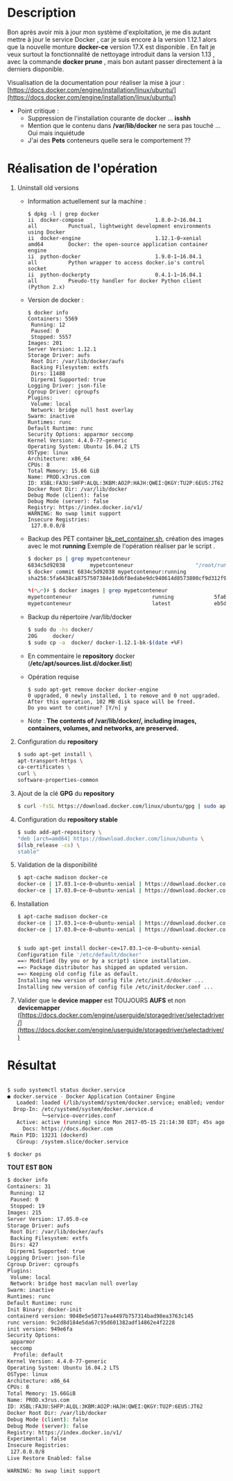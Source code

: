 
# Description

Bon après avoir mis à jour mon système d'exploitation, je me dis autant mettre à jour le service Docker , car je suis encore à la version 1.12.1 alors que la nouvelle monture **docker-ce** version 17.X est disponible . En fait je veux surtout la fonctionnalité de nettoyage introduit dans la version 1.13 , avec la commande **docker prune** , mais bon autant passer directement à la derniers disponible.

Visualisation de la documentation pour réaliser la mise à jour : [https://docs.docker.com/engine/installation/linux/ubuntu/](https://docs.docker.com/engine/installation/linux/ubuntu/) 

* Point critique :
    * Suppression de l'installation courante de docker ... __isshh__
    * Mention que le contenu dans __/var/lib/docker__ ne sera pas touché ... Oui mais inquiétude
    * J'ai des __Pets__ conteneurs quelle sera le comportement ??


# Réalisation de l'opération

1. Uninstall old versions

    * Information actuellement sur la machine :

        ```
        $ dpkg -l | grep docker
        ii  docker-compose                       1.8.0-2~16.04.1                            all          Punctual, lightweight development environments using Docker
        ii  docker-engine                        1.12.1-0~xenial                            amd64        Docker: the open-source application container engine
        ii  python-docker                        1.9.0-1~16.04.1                            all          Python wrapper to access docker.io's control socket
        ii  python-dockerpty                     0.4.1-1~16.04.1                            all          Pseudo-tty handler for docker Python client (Python 2.x)

        ```

    * Version de docker :

        ```
        $ docker info
        Containers: 5569
         Running: 12
         Paused: 0
         Stopped: 5557
        Images: 201
        Server Version: 1.12.1
        Storage Driver: aufs
         Root Dir: /var/lib/docker/aufs
         Backing Filesystem: extfs
         Dirs: 11488
         Dirperm1 Supported: true
        Logging Driver: json-file
        Cgroup Driver: cgroupfs
        Plugins:
         Volume: local
         Network: bridge null host overlay
        Swarm: inactive
        Runtimes: runc
        Default Runtime: runc
        Security Options: apparmor seccomp
        Kernel Version: 4.4.0-77-generic
        Operating System: Ubuntu 16.04.2 LTS
        OSType: linux
        Architecture: x86_64
        CPUs: 8
        Total Memory: 15.66 GiB
        Name: PROD.x3rus.com
        ID: XSBL:FA3U:SHFP:ALQL:3KBM:AO2P:HAJH:QWEI:QKGY:TU2P:6EU5:JT62
        Docker Root Dir: /var/lib/docker
        Debug Mode (client): false
        Debug Mode (server): false
        Registry: https://index.docker.io/v1/
        WARNING: No swap limit support
        Insecure Registries:
         127.0.0.0/8
        ```

    * Backup des PET container [bk\_pet\_container.sh](./bk_pet_container.sh), création des images avec le mot __running__
        Exemple de l'opération réaliser par le script .

        ```bash
        $ docker ps | grep mypetconteneur
        6834c5d92038        mypetconteneur                    "/root/run.sh"           8 months ago        Up 21 hours                  25/tcp                                                                                                    
        $ docker commit 6834c5d92038 mypetconteneur:running
        sha256:5fa6438ca8757507384e16d6f8edabe9dc940614d8573800cf9d312f94faa78d

        ٩(◠◡◠)۶ $ docker images | grep mypetconteneur
        mypetconteneur                          running             5fa6438ca875        10 seconds ago      312.8 MB
        mypetconteneur                          latest              eb5dbfd61c56        8 months ago        184 MB
        ```

    * Backup du répertoire /var/lib/docker 

        ```bash
        $ sudo du -hs docker/                                                                                                                                                                 
        20G     docker/
        $ sudo cp -a  docker/ docker-1.12.1-bk-$(date +%F)

        ```

    * En commentaire le __repository__ docker (__/etc/apt/sources.list.d/docker.list__)

    * Opération requise 

        ```
        $ sudo apt-get remove docker docker-engine
        0 upgraded, 0 newly installed, 1 to remove and 0 not upgraded.
        After this operation, 102 MB disk space will be freed.
        Do you want to continue? [Y/n] y

        ```

    * Note : **The contents of /var/lib/docker/, including images, containers, volumes, and networks, are preserved.**

2. Configuration du __repository__ 

    ```bash
    $ sudo apt-get install \
    apt-transport-https \
    ca-certificates \
    curl \
    software-properties-common
    ``` 

3. Ajout de la clé __GPG__ du __repository__

    ```bash
    $ curl -fsSL https://download.docker.com/linux/ubuntu/gpg | sudo apt-key add -
    ```

4. Configuration du __repository stable__

    ```bash
    $ sudo add-apt-repository \
    "deb [arch=amd64] https://download.docker.com/linux/ubuntu \
    $(lsb_release -cs) \
    stable"
    ```

4. Validation de la disponibilité 

    ```bash
    $ apt-cache madison docker-ce
    docker-ce | 17.03.1~ce-0~ubuntu-xenial | https://download.docker.com/linux/ubuntu xenial/stable amd64 Packages
    docker-ce | 17.03.0~ce-0~ubuntu-xenial | https://download.docker.com/linux/ubuntu xenial/stable amd64 Packages
    ```

5. Installation

    ```bash
    $ apt-cache madison docker-ce
    docker-ce | 17.03.1~ce-0~ubuntu-xenial | https://download.docker.com/linux/ubuntu xenial/stable amd64 Packages
    docker-ce | 17.03.0~ce-0~ubuntu-xenial | https://download.docker.com/linux/ubuntu xenial/stable amd64 Packages

    
    $ sudo apt-get install docker-ce=17.03.1~ce-0~ubuntu-xenial
    Configuration file '/etc/default/docker'
    ==> Modified (by you or by a script) since installation.
    ==> Package distributor has shipped an updated version.
    ==> Keeping old config file as default.
    Installing new version of config file /etc/init.d/docker ...
    Installing new version of config file /etc/init/docker.conf ... 
    ```

6. Valider que le __device mapper__ est TOUJOURS **AUFS** et non **devicemapper** ([https://docs.docker.com/engine/userguide/storagedriver/selectadriver/](https://docs.docker.com/engine/userguide/storagedriver/selectadriver/)


# Résultat 

```bash

$ sudo systemctl status docker.service                                                                                                                                               
● docker.service - Docker Application Container Engine
   Loaded: loaded (/lib/systemd/system/docker.service; enabled; vendor preset: enabled)
  Drop-In: /etc/systemd/system/docker.service.d
           └─service-overrides.conf
   Active: active (running) since Mon 2017-05-15 21:14:30 EDT; 45s ago
     Docs: https://docs.docker.com
 Main PID: 13231 (dockerd)
   CGroup: /system.slice/docker.service

$ docker ps
```

**TOUT EST BON**

```bash
$ docker info
Containers: 31
 Running: 12
 Paused: 0
 Stopped: 19
Images: 215
Server Version: 17.05.0-ce
Storage Driver: aufs
 Root Dir: /var/lib/docker/aufs
 Backing Filesystem: extfs
 Dirs: 427
 Dirperm1 Supported: true
Logging Driver: json-file
Cgroup Driver: cgroupfs
Plugins: 
 Volume: local
 Network: bridge host macvlan null overlay
Swarm: inactive
Runtimes: runc
Default Runtime: runc
Init Binary: docker-init
containerd version: 9048e5e50717ea4497b757314bad98ea3763c145
runc version: 9c2d8d184e5da67c95d601382adf14862e4f2228
init version: 949e6fa
Security Options:
 apparmor
 seccomp
  Profile: default
Kernel Version: 4.4.0-77-generic
Operating System: Ubuntu 16.04.2 LTS
OSType: linux
Architecture: x86_64
CPUs: 8
Total Memory: 15.66GiB
Name: PROD.x3rus.com
ID: XSBL:FA3U:SHFP:ALQL:3KBM:AO2P:HAJH:QWEI:QKGY:TU2P:6EU5:JT62
Docker Root Dir: /var/lib/docker
Debug Mode (client): false
Debug Mode (server): false
Registry: https://index.docker.io/v1/
Experimental: false
Insecure Registries:
 127.0.0.0/8
Live Restore Enabled: false

WARNING: No swap limit support

```
